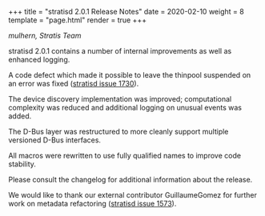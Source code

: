 +++
title = "stratisd 2.0.1 Release Notes"
date = 2020-02-10
weight = 8
template = "page.html"
render = true
+++

*mulhern, Stratis Team*

stratisd 2.0.1 contains a number of internal improvements as well as
enhanced logging.

<!-- more -->

A code defect which made it possible to leave the thinpool suspended on an
error was fixed ([stratisd issue 1730]).

The device discovery implementation was improved; computational complexity
was reduced and additional logging on unusual events was added.

The D-Bus layer was restructured to more cleanly support multiple versioned
D-Bus interfaces.

All macros were rewritten to use fully qualified names to improve code
stability.

Please consult the changelog for additional information about the release.

We would like to thank our external contributor GuillaumeGomez for further
work on metadata refactoring ([stratisd issue 1573]).

[stratisd issue 1573]: https://github.com/stratis-storage/stratisd/issues/1573
[stratisd issue 1730]: https://github.com/stratis-storage/stratisd/issues/1730
